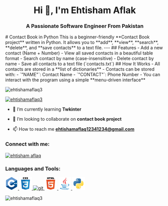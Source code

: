 <h1 align="center">Hi 👋, I'm Ehtisham Aflak</h1>
<h3 align="center">A Passionate Software Engineer From Pakistan</h3>
# Contact Book in Python
This is a beginner-friendly **Contact Book project** written in Python. It allows you to **add**, **view**, **search**, **delete**, and **save contacts** to a text file.
---
## Features
- Add a new contact (Name + Number)
- View all saved contacts in a beautiful table format
- Search contact by name (case-insensitive)
- Delete contact by name
- Save all contacts to a text file (`contacts.txt`)
## How It Works
- All contacts are stored in a **list of dictionaries**
- Contacts can be stored with:
  - `"NAME"`: Contact Name
  - `"CONTACT"`: Phone Number
- You can interact with the program using a simple **menu-driven interface**


<p align="left"> <img src="https://komarev.com/ghpvc/?username=ehtishamaflaq3&label=Profile%20views&color=0e75b6&style=flat" alt="ehtishamaflaq3" /> </p>

<p align="left"> <a href="https://github.com/ryo-ma/github-profile-trophy"><img src="https://github-profile-trophy.vercel.app/?username=ehtishamaflaq3" alt="ehtishamaflaq3" /></a> </p>

- 🌱 I’m currently learning **Twkinter**

- 👯 I’m looking to collaborate on **contact book project**

- 📫 How to reach me **ehtishamaflaq12341234@gmail.com**

<h3 align="left">Connect with me:</h3>
<p align="left">
<a href="https://fb.com/ehtisham aflaq" target="blank"><img align="center" src="https://raw.githubusercontent.com/rahuldkjain/github-profile-readme-generator/master/src/images/icons/Social/facebook.svg" alt="ehtisham aflaq" height="30" width="40" /></a>
</p>

<h3 align="left">Languages and Tools:</h3>
<p align="left"> <a href="https://www.w3schools.com/cpp/" target="_blank" rel="noreferrer"> <img src="https://raw.githubusercontent.com/devicons/devicon/master/icons/cplusplus/cplusplus-original.svg" alt="cplusplus" width="40" height="40"/> </a> <a href="https://www.w3schools.com/css/" target="_blank" rel="noreferrer"> <img src="https://raw.githubusercontent.com/devicons/devicon/master/icons/css3/css3-original-wordmark.svg" alt="css3" width="40" height="40"/> </a> <a href="https://git-scm.com/" target="_blank" rel="noreferrer"> <img src="https://www.vectorlogo.zone/logos/git-scm/git-scm-icon.svg" alt="git" width="40" height="40"/> </a> <a href="https://www.w3.org/html/" target="_blank" rel="noreferrer"> <img src="https://raw.githubusercontent.com/devicons/devicon/master/icons/html5/html5-original-wordmark.svg" alt="html5" width="40" height="40"/> </a> <a href="https://www.java.com" target="_blank" rel="noreferrer"> <img src="https://raw.githubusercontent.com/devicons/devicon/master/icons/java/java-original.svg" alt="java" width="40" height="40"/> </a> <a href="https://www.python.org" target="_blank" rel="noreferrer"> <img src="https://raw.githubusercontent.com/devicons/devicon/master/icons/python/python-original.svg" alt="python" width="40" height="40"/> </a> </p>

<p><img align="center" src="https://github-readme-streak-stats.herokuapp.com/?user=ehtishamaflaq3&" alt="ehtishamaflaq3" /></p>
